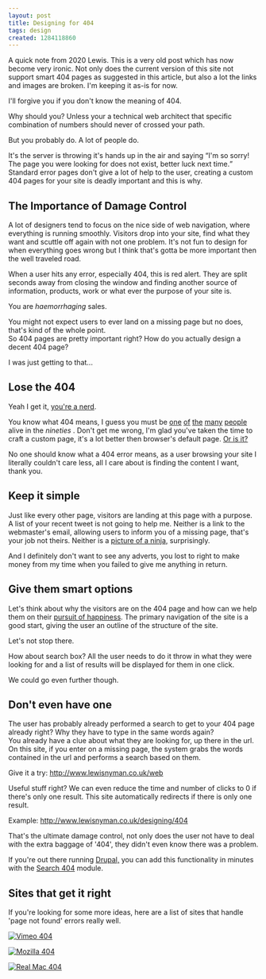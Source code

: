 ```yaml
---
layout: post
title: Designing for 404
tags: design
created: 1284118860
---
```


A quick note from 2020 Lewis. This is a very old post which has now become very ironic. Not only does the current version of this site not support smart 404 pages as suggested in this article, but also a lot the links and images are broken. I'm keeping it as-is for now.


<p class="intro">I'll forgive you if you don't know the meaning of 404.</p>

<p>Why should you? Unless your a technical web architect that specific combination of numbers should never of crossed your path.</p>
<p>But you probably do. A lot of people do.</p>
<p>It's the server is throwing it's hands up in the air and saying <q>I'm so sorry! The page you were looking for does not exist, better luck next time.</q> Standard error pages don't give a lot of help to the user, creating a custom 404 pages for your site is deadly important and this is why.</p>
<h2>The Importance of Damage Control</h2>
<p>A lot of designers tend to focus on the nice side of web navigation, where everything is running smoothly. Visitors drop into your site, find what they want and scuttle off again with not one problem. It's not fun to design for when everything goes wrong but I think that's gotta be more important then the well traveled road.</p>
<p>When a user hits any error, especially 404, this is red alert. They are split seconds away from closing the window and finding another source of information, products, work or what ever the purpose of your site is.</p>
<p>You are <em>haemorrhaging</em> sales.</p>
<p>You might not expect users to ever land on a missing page but no does, that's kind of the whole point.<br />
So 404 pages are pretty important right? How do you actually design a decent 404 page? </p>
<p>I was just getting to that...</p>
<h2>Lose the 404</h2>
<p>Yeah I get it, <a title="501st 'page not found' page" href="http://www.501st.com/404">you're a nerd</a>.</p>
<p>You know what 404 means, I guess you must be <a title="CMD 'Page not found' page" href="http://www.colourmd.com/404/">one</a> <a title="CSS Tricks 'Page not found' page" href="http://css-tricks.com/thispagedoesntexist">of</a> <a title="Home Star Runner 'Page not found' page" href="http://www.homestarrunner.com/404">the</a> <a title="Factor D Studio 'Page not found' page" href="http://blog.factordstudio.com/404">many</a> <a title="Brandstack 'Page not found' page" href="http://brandstack.com/404">people</a> alive in the <em>nineties</em> . Don't get me wrong, I'm glad you've taken the time to craft a custom page, it's a lot better then browser's default page. <a href="http://www.lewisnyman.co.uk/sites/lewisnyman.co.uk/files/porto/ie7-custom-404-page.png">Or is it?</a></p>
<p>No one should know what a 404 error means, as a user browsing your site I literally couldn't care less, all I care about is finding the content I want, thank you.</p>
<h2>Keep it simple</h2>
<p>Just like every other page, visitors are landing at this page with a purpose. A list of your recent tweet is not going to help me. Neither is a link to the webmaster's email, allowing users to inform you of a missing page, that's your job not theirs. Neither is a <a href="http://www.twingly.com/errors/404.html?aspxerrorpath=/404">picture of a ninja,</a> surprisingly. </p>
<p>And I definitely don't want to see any adverts, you lost to right to make money from my time when you failed to give me anything in return.</p>
<h2>Give them smart options</h2>
<p>Let's think about why the visitors are on the 404 page and how can we help them on their <a href="/articles/design-pursuit-happiness">pursuit of happiness</a>. The primary navigation of the site is a good start, giving the user an outline of the structure of the site.</p>
<p>Let's not stop there.</p>
<p>How about search box? All the user needs to do it throw in what they were looking for and a list of results will be displayed for them in one click.</p>
<p>We could go even further though.</p>
<h2>Don't even have one</h2>
<p>The user has probably already performed a search to get to your 404 page already right? Why they have to type in the same words again?<br />
You already have a clue about what they are looking for, up there in the url. On this site, if you enter on a missing page, the system grabs the words contained in the url and performs a search based on them.</p>
<p>Give it a try: <a href="http://www.lewisnyman.co.uk/web" title="http://www.lewisnyman.co.uk/web">http://www.lewisnyman.co.uk/web</a></p>
<p>Useful stuff right? We can even reduce the time and number of clicks to 0 if there's only one result. This site automatically redirects if there is only one result.</p>
<p>Example: <a href="http://www.lewisnyman.co.uk/designing/404" title="http://www.lewisnyman.co.uk/designing/404">http://www.lewisnyman.co.uk/designing/404</a></p>
<p>That's the ultimate damage control, not only does the user not have to deal with the extra baggage of '404', they didn't even know there was a problem.</p>
<p>If you're out there running <a href="http://www.drupal.org">Drupal,</a> you can add this functionality in minutes with the <a href="http://drupal.org/project/search404">Search 404</a> module.</p>
<h2>Sites that get it right</h2>
<p>If you're looking for some more ideas, here are a list of sites that handle 'page not found' errors really well.</p>
<p><a href="http://vimeo.com/404.html"><img src="http://www.lewisnyman.co.uk/sites/lewisnyman.co.uk/files/imagecache/article_img/porto/vimeo_404.jpg" alt="Vimeo 404" /></a></p>
<p><a href="http://www.mozilla.com/en-US/404"><img src="http://www.lewisnyman.co.uk/sites/lewisnyman.co.uk/files/imagecache/article_img/porto/mozilla_404.jpg" alt="Mozilla 404" /></a></p>
<p><a href="http://www.realmacsoftware.com/rapidweaver/overview/404"><img src="http://www.lewisnyman.co.uk/sites/lewisnyman.co.uk/files/imagecache/article_img/porto/realmac_404.jpg" alt="Real Mac 404" /></a></p>
